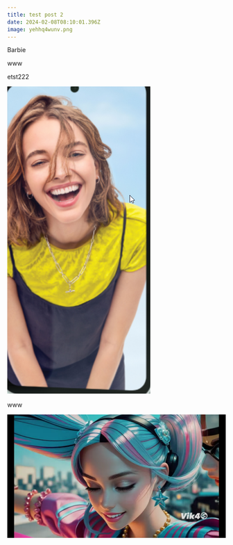 ```yaml
---
title: test post 2
date: 2024-02-08T08:10:01.396Z
image: yehhq4wunv.png
---
```

B﻿arbie

w﻿ww

e﻿tst222

![](pgyddrss1v.png)

w﻿ww

![](yehhq4wunv.png)